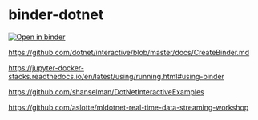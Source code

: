 # binder-dotnet

[![Open in binder](https://mybinder.org/badge_logo.svg)](https://mybinder.org/v2/gh/op07n/binder-dotnet/master)

https://github.com/dotnet/interactive/blob/master/docs/CreateBinder.md

https://jupyter-docker-stacks.readthedocs.io/en/latest/using/running.html#using-binder

https://github.com/shanselman/DotNetInteractiveExamples

https://github.com/aslotte/mldotnet-real-time-data-streaming-workshop
